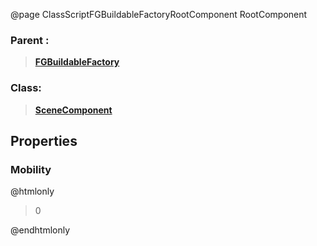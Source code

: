 @page ClassScriptFGBuildableFactoryRootComponent RootComponent
### Parent :
<b><a href="_class_script_f_g_buildable_factory.html"><blockquote>FGBuildableFactory</blockquote></a></b>
### Class:
<b><a href="_class_script_scene_component.html"><blockquote>SceneComponent</blockquote></a></b>
## Properties
### Mobility
@htmlonly
<blockquote>0</blockquote>
@endhtmlonly

